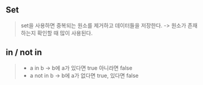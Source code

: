 ## Set

> set을 사용하면 중복되는 원소를 제거하고 데이터들을 저장한다. -> 원소가 존재하는지 확인할 때 많이 사용된다.

## in / not in

> - a in b -> b에 a가 있다면 true 아니라면 false <br />
> - a not in b -> b에 a가 없다면 true, 있다면 false
